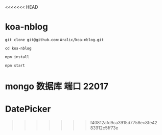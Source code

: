 <<<<<<< HEAD
# koa-nblog

    git clone git@github.com:Aralic/koa-nblog.git

    cd koa-nblog

    npm install

    npm start


mongo 数据库
端口 22017
=======
# DatePicker
>>>>>>> f40812afc9ca3915d7758ec8fe4283912c5ff73e

